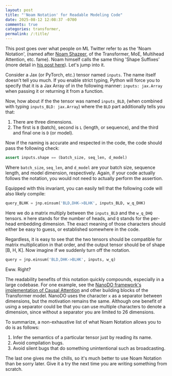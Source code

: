 ```yaml
---
layout: post
title: "'Noam Notation' for Readable Modeling Code"
date: 2025-08-12 12:08:37 -0700
comments: true
categories: transformer,
permalink: /:title/
---
```

This post goes over what people on ML Twitter refer to as the 'Noam Notation', (named after <a href="https://scholar.google.com/citations?user=wsGvgA8AAAAJ&hl=en" target="_blank">Noam Shazeer</a>, of the Transformer, MoE, Multihead Attention, etc. fame). Noam himself calls the same thing 'Shape Suffixes' (more detail in <a href="https://medium.com/@NoamShazeer/shape-suffixes-good-coding-style-f836e72e24fd" target="_blank">his post here</a>). Let's jump into it.

Consider a Jax (or PyTorch, etc.) tensor named `inputs`. The name itself doesn't tell you much. If you enable strict typing, Python will force you to specify that it is a Jax Array of in the following manner: `inputs: jax.Array` when passing it or returning it from a function. 

Now, how about if the the tensor was named `inputs_BLD`, (when combined with typing `inputs_BLD: jax.Array`) where the `BLD` part additionally tells you that:

1. There are three dimensions.
2. The first is `B` (batch), second is `L` (length, or sequence), and the third and final one is `D` (or model).

Now if the naming is accurate and respected in the code, the code should pass the following check:

```python
assert inputs.shape == (batch_size, seq_len, d_model)
```

Where `batch_size`, `seq_len`, and `d_model` are your batch size, sequence length, and model dimension, respectively. Again, if your code actually follows the notation, you would not need to actually perform the assertion.

Equipped with this invariant, you can easily tell that the following code will also likely compile:

```python
query_BLHK = jnp.einsum('BLD,DHK->BLHK', inputs_BLD, w_q_DHK)
```

Here we do a matrix multiply between the `inputs_BLD` and the `w_q_DHQ` tensors. `H` here stands for the number of heads, and `Q` stands for the per-head embedding dimension. The exact meaning of those characters should either be easy to guess, or established somewhere in the code.

Regardless, it is easy to see that the two tensors should be compatible for matrix multiplication in that order, and the output tensor should be of shape [B, H, K]. Now imagine if we suddenly turn off the notation.

```python
query = jnp.einsum('BLD,DHK->BLHK', inputs, w_q)
```

Eww. Right?

The readability benefits of this notation quickly compounds, especially in a large codebase. For one example, see the <a href="https://github.com/google-deepmind/nanodo/blob/10aefdeed40a63293daf112b91a5538cd24fa3a4/nanodo/model.py#L121" target="_blank">NanoDO framework's implementation of Causal Attention</a> and other building blocks of the Transformer model. NanoDO uses the character `x` as a separator between dimensions, but the motivation remains the same. Although one benefit of using a separator could be that you can use multiple characters to denote a dimension, since without a separator you are limited to 26 dimensions.

To summarize, a non-exhaustive list of what Noam Notation allows you to do is as follows:

1. Infer the semantics of a particular tensor just by reading its name.
2. Avoid compilation bugs.
3. Avoid silent bugs that do something unintentional such as broadcasting. 

The last one gives me the chills, so it's much better to use Noam Notation than be sorry later. Give it a try the next time you are writing something from scratch.